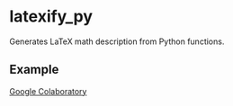 # latexify_py
Generates LaTeX math description from Python functions.

## Example

[Google Colaboratory](https://colab.research.google.com/drive/1MuiawKpVIZ12MWwyYuzZHmbKThdM5wNJ?usp=sharing)
